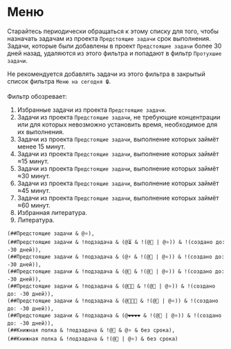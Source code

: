 # Меню

Старайтесь периодически обращаться к этому списку для того, чтобы назначать задачам из проекта `Предстоящие задачи` срок выполнения. Задачи, которые были добавлены в проект `Предстоящие задачи` более 30 дней назад, удаляются из этого фильтра и попадают в фильтр `Протухшие задачи`.

Не рекомендуется добавлять задачи из этого фильтра в закрытый список фильтра `Меню на сегодня 🔒`.

Фильтр обозревает:

1. Избранные задачи из проекта `Предстоящие задачи`.
2. Задачи из проекта `Предстоящие задачи`, не требующие концентрации или для которых невозможно установить время, необходимое для их выполнения.
3. Задачи из проекта `Предстоящие задачи`, выполнение которых займёт менее 15 минут.
4. Задачи из проекта `Предстоящие задачи`, выполнение которых займёт ≈15 минут.
5. Задачи из проекта `Предстоящие задачи`, выполнение которых займёт ≈30 минут.
6. Задачи из проекта `Предстоящие задачи`, выполнение которых займёт ≈45 минут.
7. Задачи из проекта `Предстоящие задачи`, выполнение которых займёт ≈60 минут.
8. Избранная литература.
9. Литература.

```
(##Предстоящие задачи & @⭐),
(##Предстоящие задачи & !подзадача & (@⏳ & !(@🐘 | @⭐)) & !(создано до: -30 дней)),
(##Предстоящие задачи & !подзадача & (@⚡ & !(@🐘 | @⭐)) & !(создано до: -30 дней)),
(##Предстоящие задачи & !подзадача & (@💚 & !(@🐘 | @⭐)) & !(создано до: -30 дней)),
(##Предстоящие задачи & !подзадача & (@💛💛 & !(@🐘 | @⭐)) & !(создано до: -30 дней)),
(##Предстоящие задачи & !подзадача & (@🧡🧡🧡 & !(@🐘 | @⭐)) & !(создано до: -30 дней)),
(##Предстоящие задачи & !подзадача & (@❤️❤️❤️❤️ & !(@🐘 | @⭐)) & !(создано до: -30 дней)),
(##Книжная полка & !подзадача & !@🐘 & @⭐ & без срока),
(##Книжная полка & !подзадача & !(@🐘 | @⭐) & без срока)
```
